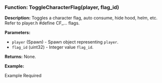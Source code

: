 ### Function: ToggleCharacterFlag(player, flag_id)

**Description:**
Toggles a character flag, auto consume, hide hood, helm, etc.  Refer to player.h #define CF_... flags.

**Parameters:**
- `player` (Spawn) - Spawn object representing `player`.
- `flag_id` (uint32) - Integer value `flag_id`.

**Returns:** None.

**Example:**

Example Required

